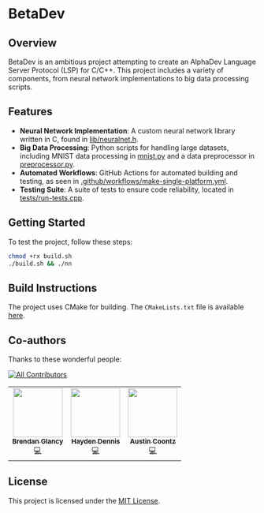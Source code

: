 # BetaDev

## Overview
BetaDev is an ambitious project attempting to create an AlphaDev Language Server Protocol (LSP) for C/C++. This project includes a variety of components, from neural network implementations to big data processing scripts.

## Features
- **Neural Network Implementation**: A custom neural network library written in C, found in [lib/neuralnet.h](https://github.com/Tread-Stone/BetaDev/blob/main/lib/neuralnet.h).
- **Big Data Processing**: Python scripts for handling large datasets, including MNIST data processing in [mnist.py](https://github.com/Tread-Stone/BetaDev/blob/main/big_data/mnist.py) and a data preprocessor in [preprocessor.py](https://github.com/Tread-Stone/BetaDev/blob/main/big_data/preprocessor.py).
- **Automated Workflows**: GitHub Actions for automated building and testing, as seen in [.github/workflows/make-single-platform.yml](https://github.com/Tread-Stone/BetaDev/blob/main/.github/workflows/make-single-platform.yml).
- **Testing Suite**: A suite of tests to ensure code reliability, located in [tests/run-tests.cpp](https://github.com/Tread-Stone/BetaDev/blob/main/tests/run-tests.cpp).

## Getting Started
To test the project, follow these steps:
```bash
chmod +rx build.sh
./build.sh && ./nn
```

## Build Instructions
The project uses CMake for building. The `CMakeLists.txt` file is available [here](https://github.com/Tread-Stone/BetaDev/blob/main/CMakeLists.txt).

## Co-authors

Thanks to these wonderful people:

[![All Contributors](https://img.shields.io/badge/all_contributors-3-orange.svg?style=flat-square)](#contributors-)
<table>
  <tr>
    <td align="center"><a href="https://github.com/BrendanGlancy"><img src="https://avatars.githubusercontent.com/u/61941978?v=4" width="100px;" alt=""/><br /><sub><b>Brendan Glancy</b></sub></a><br /><a title="Code">💻</a></a></td>
    <td align="center"><a href="https://github.com/HDTHREE"><img src="https://avatars.githubusercontent.com/u/98629093?v=4" width="100px;" alt=""/><br /><sub><b>Hayden Dennis</b></sub></a><br /><a title="Code">💻</a> </a></td>
    <td align="center"><a href="https://github.com/Coontzy1"><img src="https://avatars.githubusercontent.com/u/48108269?v=4" width="100px;" alt=""/><br /><sub><b>Austin Coontz</b></sub></a><br /><a title="Code">💻</a></td>
  </tr>
</table>

## License
This project is licensed under the [MIT License](https://github.com/Tread-Stone/BetaDev/blob/main/LICENSE).
